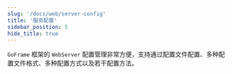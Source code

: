 ```yaml
---
slug: '/docs/web/server-config'
title: '服务配置'
sidebar_position: 5
hide_title: true
---
```


`GoFrame` 框架的 `WebServer` 配置管理非常方便，支持通过配置文件配置、多种配置文件格式、多种配置方式以及若干配置方法。

